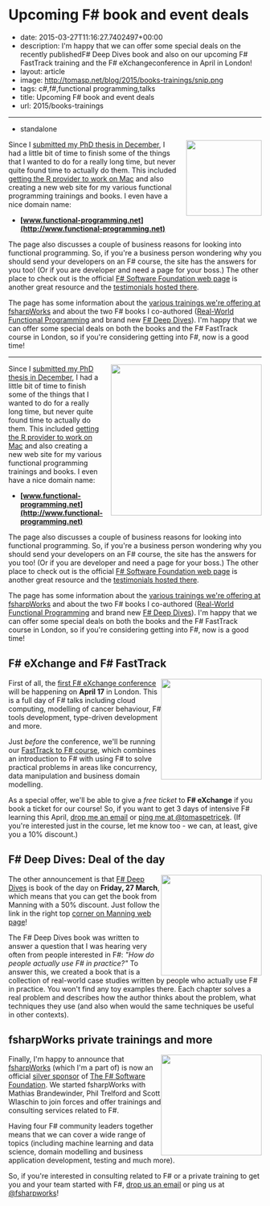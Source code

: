Upcoming F# book and event deals
================================

 - date: 2015-03-27T11:16:27.7402497+00:00
 - description: I'm happy that we can offer some special deals on the recently publishedF# Deep Dives book and also on our upcoming F# FastTrack training and the F# eXchangeconference in April in London!
 - layout: article
 - image: http://tomasp.net/blog/2015/books-trainings/snip.png
 - tags: c#,f#,functional programming,talks
 - title: Upcoming F# book and event deals
 - url: 2015/books-trainings

--------------------------------------------------------------------------------
 - standalone

<a href="http://www.functional-programming.net">
<img src="http://tomasp.net/blog/2015/books-trainings/snip.png" style="width:150px;float:right;margin:0px 0px 15px 15px" />
</a>

Since I [submitted my PhD thesis in December](https://twitter.com/tomaspetricek/status/544531884030840832),
I had a little bit of time to finish some of the things that I wanted to do for a really long time, but
never quite found time to actually do them. This included [getting the R provider to work on 
Mac](http://bluemountaincapital.github.io/FSharpRProvider/mac-and-linux.html) and also creating a new 
web site for my various functional programming trainings and books. I even have a nice domain name:

 - **[www.functional-programming.net](http://www.functional-programming.net)**

The page also discusses a couple of business reasons for looking into functional programming. So, if you're
a business person wondering why you should send your developers on an F# course, the site has the answers
for you too! (Or if you are developer and need a page for your boss.) The other place to check out is the
official [F# Software Foundation web page](http://www.fsharp.org) is another great resource and the
[testimonials hosted there](http://fsharp.org/testimonials/).

The page has some information about the [various trainings we're offering at fsharpWorks](http://functional-programming.net/#trainings)
and about the two F# books I co-authored ([Real-World Functional Programming](http://functional-programming.net/rwfp/) and 
brand new [F# Deep Dives](http://functional-programming.net/deepdives/)). 
I'm happy that we can offer some special deals on both the books and the F# FastTrack course in London, 
so if you're considering getting into F#, now is a good time!

--------------------------------------------------------------------------------


<a href="http://www.functional-programming.net">
<img src="http://tomasp.net/blog/2015/books-trainings/snip.png" style="width:300px;float:right;margin:0px 0px 15px 15px" />
</a>

Since I [submitted my PhD thesis in December](https://twitter.com/tomaspetricek/status/544531884030840832),
I had a little bit of time to finish some of the things that I wanted to do for a really long time, but
never quite found time to actually do them. This included [getting the R provider to work on 
Mac](http://bluemountaincapital.github.io/FSharpRProvider/mac-and-linux.html) and also creating a new 
web site for my various functional programming trainings and books. I even have a nice domain name:

 - **[www.functional-programming.net](http://www.functional-programming.net)**

The page also discusses a couple of business reasons for looking into functional programming. So, if you're
a business person wondering why you should send your developers on an F# course, the site has the answers
for you too! (Or if you are developer and need a page for your boss.) The other place to check out is the
official [F# Software Foundation web page](http://www.fsharp.org) is another great resource and the
[testimonials hosted there](http://fsharp.org/testimonials/).

The page has some information about the [various trainings we're offering at fsharpWorks](http://functional-programming.net/#trainings)
and about the two F# books I co-authored ([Real-World Functional Programming](http://functional-programming.net/rwfp/) and 
brand new [F# Deep Dives](http://functional-programming.net/deepdives/)). 
I'm happy that we can offer some special deals on both the books and the F# FastTrack course in London, 
so if you're considering getting into F#, now is a good time!

F# eXchange and F# FastTrack
----------------------------

<img src="fsex.png" style="float:right; maring:0px 0px 15px 15px;width:200px" />

First of all, the [first F# eXchange conference](https://skillsmatter.com/conferences/6724-fsharp-exchange-2015) 
will be happening on **April 17** in London. This is a full day of F# talks including cloud computing,
modelling of cancer behaviour, F# tools development, type-driven development and more.

Just _before_ the conference, we'll be running our [FastTrack to F# course](https://skillsmatter.com/courses/473-tomas-petricek-phil-trelford-fast-track-to-fsharp),
which combines an introduction to F# with using F# to solve practical problems in areas like concurrency, 
data manipulation and business domain modelling. 

As a special offer, we'll be able to give a *free ticket* to **F# eXchange** if you book a ticket for our course!
So, if you want to get 3 days of intensive F# learning this April, [drop me an email](mailto:tomas@tomasp.net)
or [ping me at @tomaspetricek](http://twitter.com/tomaspetricek). (If you're interested just in the course, let
me know too - we can, at least, give you a 10% discount.)

F# Deep Dives: Deal of the day
-------------------------------

<img src="deep.png" style="float:right; maring:0px 0px 15px 15px;width:200px" />

The other announcement is that [F# Deep Dives](http://manning.com/petricek2/) is book of the day on 
**Friday, 27 March**, which means that you can get the book from Manning with a 50% discount. Just 
follow the link in the right top [corner on Manning web page](http://manning.com/)!

The F# Deep Dives book was written to answer a question that I was hearing very often from people
interested in F#: _"How do people actually use F# in practice?"_ To answer this, we created a book
that is a collection of real-world case studies written by people who actually use F# in practice.
You won't find any toy examples there. Each chapter solves a real problem and describes how the 
author thinks about the problem, what techniques they use (and also when would the same techniques
be useful in other contexts).

fsharpWorks private trainings and more
--------------------------------------

<img src="fsharpworks.png" style="float:right; maring:0px 0px 15px 15px;width:200px" />

Finally, I'm happy to announce that [fsharpWorks](http://www.fsharpworks.com/) (which I'm a part
of) is now an official [silver sponsor](http://foundation.fsharp.org/member_roster?page=5) of 
[The F# Software Foundation](http://foundation.fsharp.org/). We started fsharpWorks with
Mathias Brandewinder, Phil Trelford and Scott Wlaschin to join forces and offer trainings and 
consulting services related to F#.

Having four F# community leaders together means that we can cover a wide range of topics (including
machine learning and data science, domain modelling and business application development, testing and much more).

So, if you're interested in consulting related to F# or a private training to get you and your 
team started with F#, [drop us an email](mailto:info@fsharpworks.com) or ping us at 
[@fsharpworks](http://twitter.com/fsharpworks)!
